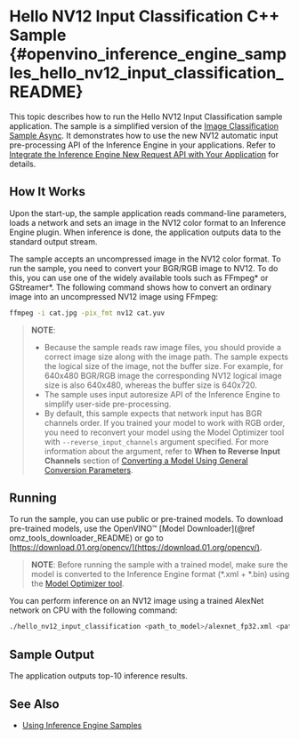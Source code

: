 # Hello NV12 Input Classification C++ Sample {#openvino_inference_engine_samples_hello_nv12_input_classification_README}

This topic describes how to run the Hello NV12 Input Classification sample application.
The sample is a simplified version of the [Image Classification Sample Async](../classification_sample_async/README.md).
It demonstrates how to use the new NV12 automatic input pre-processing API of the Inference Engine in your applications.
Refer to [Integrate the Inference Engine New Request API with Your Application](../../../docs/IE_DG/Integrate_with_customer_application_new_API.md) for details.

## How It Works

Upon the start-up, the sample application reads command-line parameters, loads a network and sets an
image in the NV12 color format to an Inference Engine plugin. When inference is done, the
application outputs data to the standard output stream.

The sample accepts an uncompressed image in the NV12 color format. To run the sample, you need to
convert your BGR/RGB image to NV12. To do this, you can use one of the widely available tools such
as FFmpeg\* or GStreamer\*. The following command shows how to convert an ordinary image into an
uncompressed NV12 image using FFmpeg:
```sh
ffmpeg -i cat.jpg -pix_fmt nv12 cat.yuv
```

> **NOTE**:
>
> * Because the sample reads raw image files, you should provide a correct image size along with the
>   image path. The sample expects the logical size of the image, not the buffer size. For example,
>   for 640x480 BGR/RGB image the corresponding NV12 logical image size is also 640x480, whereas the
>   buffer size is 640x720.
> * The sample uses input autoresize API of the Inference Engine to simplify user-side
>   pre-processing.
> * By default, this sample expects that network input has BGR channels order. If you trained your
>   model to work with RGB order, you need to reconvert your model using the Model Optimizer tool
>   with `--reverse_input_channels` argument specified. For more information about the argument,
>   refer to **When to Reverse Input Channels** section of
>   [Converting a Model Using General Conversion Parameters](../../../docs/MO_DG/prepare_model/convert_model/Converting_Model_General.md).

## Running

To run the sample, you can use public or pre-trained models. To download pre-trained models, use
the OpenVINO&trade; [Model Downloader](@ref omz_tools_downloader_README)
or go to [https://download.01.org/opencv/](https://download.01.org/opencv/).

> **NOTE**: Before running the sample with a trained model, make sure the model is converted to the
> Inference Engine format (\*.xml + \*.bin) using the [Model Optimizer tool](../../../docs/MO_DG/Deep_Learning_Model_Optimizer_DevGuide.md).

You can perform inference on an NV12 image using a trained AlexNet network on CPU with the following command:
```sh
./hello_nv12_input_classification <path_to_model>/alexnet_fp32.xml <path_to_image>/cat.yuv 640x480 CPU
```

## Sample Output

The application outputs top-10 inference results.

## See Also
* [Using Inference Engine Samples](../../../docs/IE_DG/Samples_Overview.md)
